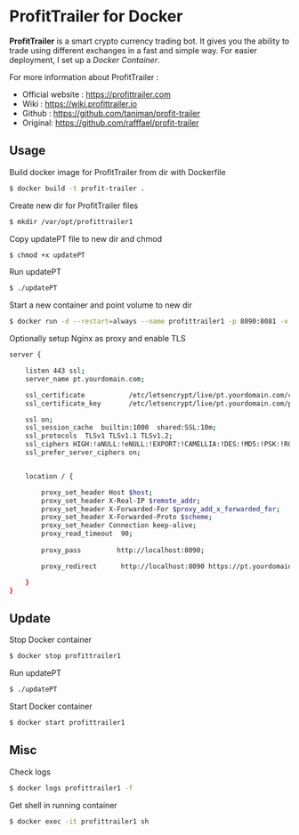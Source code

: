 # ProfitTrailer for Docker

**ProfitTrailer** is a smart crypto currency trading bot. It gives you the ability to trade using different exchanges in a fast and simple way.
For easier deployment, I set up a *Docker Container*.

For more information about ProfitTrailer :

 - Official website : https://profittrailer.com
 - Wiki : https://wiki.profittrailer.io
 - Github : https://github.com/taniman/profit-trailer
 - Original: https://github.com/rafffael/profit-trailer

## Usage

Build docker image for ProfitTrailer from dir with Dockerfile

```bash
$ docker build -t profit-trailer .
```

Create new dir for ProfitTrailer files

```bash
$ mkdir /var/opt/profittrailer1
```

Copy updatePT file to new dir and chmod

```bash
$ chmod +x updatePT
```

Run updatePT

```bash
$ ./updatePT
```

Start a new container and point volume to new dir 

```bash
$ docker run -d --restart=always --name profittrailer1 -p 8090:8081 -v /var/opt/dockerpt1:/app/ProfitTrailer profit-trailer
```

Optionally setup Nginx as proxy and enable TLS

```bash
server {

    listen 443 ssl;
    server_name pt.yourdomain.com;

    ssl_certificate           /etc/letsencrypt/live/pt.yourdomain.com/cert.pem;
    ssl_certificate_key       /etc/letsencrypt/live/pt.yourdomain.com/privkey.pem;

    ssl on;
    ssl_session_cache  builtin:1000  shared:SSL:10m;
    ssl_protocols  TLSv1 TLSv1.1 TLSv1.2;
    ssl_ciphers HIGH:!aNULL:!eNULL:!EXPORT:!CAMELLIA:!DES:!MD5:!PSK:!RC4;
    ssl_prefer_server_ciphers on;


    location / {

        proxy_set_header Host $host;
        proxy_set_header X-Real-IP $remote_addr;
        proxy_set_header X-Forwarded-For $proxy_add_x_forwarded_for;
        proxy_set_header X-Forwarded-Proto $scheme;
        proxy_set_header Connection keep-alive;
        proxy_read_timeout  90;
  
        proxy_pass         http://localhost:8090;

        proxy_redirect      http://localhost:8090 https://pt.yourdomain.com;

    }
}
```

## Update

Stop Docker container

```bash
$ docker stop profittrailer1
```

Run updatePT

```bash
$ ./updatePT
```

Start Docker container

```bash
$ docker start profittrailer1
```

## Misc

Check logs

```bash
$ docker logs profittrailer1 -f
```

Get shell in running container

```bash
$ docker exec -it profittrailer1 sh
```


